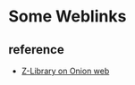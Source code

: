 # Some Weblinks


## reference
- [Z-Library on Onion web](http://zlibrary24tuxziyiyfr7zd46ytefdqbqd2axkmxm4o5374ptpc52fad.onion/)
